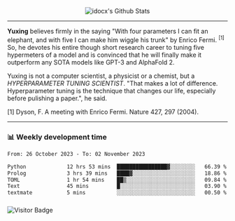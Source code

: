 <div align="center">
    <img align="center" src="https://github-readme-stats.vercel.app/api?username=idocx&show_icons=true&count_private=true&hide_border=true" alt="idocx's Github Stats"></img>
</div>

---

**Yuxing** believes firmly in the saying "With four parameters I can fit an elephant, and with five I can make him wiggle his trunk" by Enrico Fermi. <sup>[1]</sup> So, he devotes his entire though short research career to tuning five hypermeters of a model and is convinced that he will finally make it outperform any SOTA models like GPT-3 and AlphaFold 2.

Yuxing is not a computer scientist, a physicist or a chemist, but a *HYPERPARAMETER TUNING SCIENTIST*. "That makes a lot of difference. Hyperparameter tuning is the technique that changes our life, especially before pulishing a paper.", he said.

[1] Dyson, F. A meeting with Enrico Fermi. Nature 427, 297 (2004).


---

### 📊 Weekly development time
<!--START_SECTION:waka-->

```txt
From: 26 October 2023 - To: 02 November 2023

Python             12 hrs 53 mins  ████████████████▓░░░░░░░░   66.39 %
Prolog             3 hrs 39 mins   ████▓░░░░░░░░░░░░░░░░░░░░   18.86 %
TOML               1 hr 54 mins    ██▒░░░░░░░░░░░░░░░░░░░░░░   09.84 %
Text               45 mins         █░░░░░░░░░░░░░░░░░░░░░░░░   03.90 %
textmate           5 mins          ░░░░░░░░░░░░░░░░░░░░░░░░░   00.50 %
```

<!--END_SECTION:waka-->

### 

![Visitor Badge](https://visitor-badge.laobi.icu/badge?page_id=idocx.idocx)